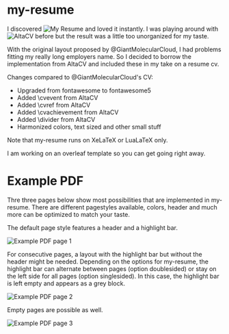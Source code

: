 # my-resume
I discovered ![My Resume](https://github.com/GiantMolecularCloud/my-resume) and loved it instantly. I was playing around with ![AltaCV](https://github.com/liantze/AltaCV) before but the result was a little too unorganized for my taste. 

With the original layout proposed by @GiantMolecularCloud, I had problems fitting my really long employers name. So I decided to borrow the implementation from AltaCV and included these in my take on a resume cv.

Changes compared to @GiantMolecularCloud's CV:
- Upgraded from fontawesome to fontawesome5
- Added \cvevent from AltaCV
- Added \cvref from AltaCV
- Added \cvachievement from AltaCV
- Added \divider from AltaCV
- Harmonized colors, text sized and other small stuff

Note that my-resume runs on XeLaTeX or LuaLaTeX only.

I am working on an overleaf template so you can get going right away.

# Example PDF

Thre three pages below show most possibilities that are implemented in my-resume. There are different pagestyles available, colors, header and much more can be optimized to match your taste.

The default page style features a header and a highlight bar.

![Example PDF page 1](https://github.com/GiantMolecularCloud/my-resume/blob/main/resume-1.png "Example PDF page 1")

For consecutive pages, a layout with the highlight bar but without the header might be needed.
Depending on the options for my-resume, the highlight bar can alternate between pages (option doublesided) or stay on the left side for all pages (option singlesided).
In this case, the highlight bar is left empty and appears as a grey block.

![Example PDF page 2](https://github.com/GiantMolecularCloud/my-resume/blob/main/resume-2.png "Example PDF page 2")

Empty pages are possible as well.

![Example PDF page 3](https://github.com/GiantMolecularCloud/my-resume/blob/main/resume-3.png "Example PDF page 3")
